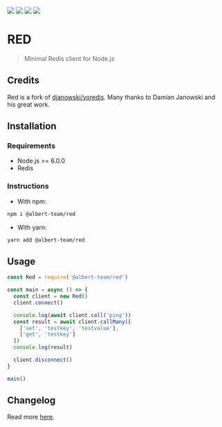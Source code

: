 [![](https://img.shields.io/github/license/albert-team/red.svg?style=flat-square)](https://github.com/albert-team/red)
[![](https://img.shields.io/npm/v/@albert-team/red/latest.svg?style=flat-square)](https://www.npmjs.com/package/@albert-team/red)
[![](https://img.shields.io/npm/v/@albert-team/red/beta.svg?style=flat-square)](https://www.npmjs.com/package/@albert-team/red)
[![](https://img.shields.io/npm/v/@albert-team/red/canary.svg?style=flat-square)](https://www.npmjs.com/package/@albert-team/red)

# RED

> Minimal Redis client for Node.js

## Credits

Red is a fork of [djanowski/yoredis](https://github.com/djanowski/yoredis). Many thanks to Damian Janowski and his great work.

## Installation

### Requirements

- Node.js >= 6.0.0
- Redis

### Instructions

- With npm:

```bash
npm i @albert-team/red
```

- With yarn:

```bash
yarn add @albert-team/red
```

## Usage

```js
const Red = require('@albert-team/red')

const main = async () => {
  const client = new Red()
  client.connect()

  console.log(await client.call('ping'))
  const result = await client.callMany([
    ['set', 'testkey', 'testvalue'],
    ['get', 'testkey']
  ])
  console.log(result)

  client.disconnect()
}

main()
```

## Changelog

Read more [here](https://github.com/albert-team/red/blob/master/CHANGELOG.md).
